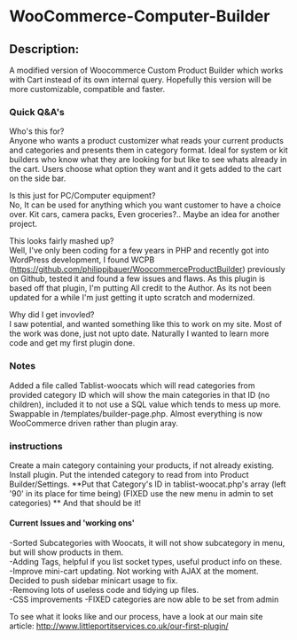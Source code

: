 WooCommerce-Computer-Builder
============================

<h2>Description:</h2>
A modified version of Woocommerce Custom Product Builder which works with Cart instead of its own internal query. Hopefully this version will be more customizable, compatible and faster.

<h3>Quick Q&A's</h3>
Who's this for?<br>
Anyone who wants a product customizer what reads your current products and categories and presents them in category format. Ideal for system or kit builders who know what they are looking for but like to see whats already in the cart.
Users choose what option they want and it gets added to the cart on the side bar.

Is this just for PC/Computer equipment?<br>
No, It can be used for anything which you want customer to have a choice over. Kit cars, camera packs, Even groceries?.. Maybe an idea for another project.

This looks fairly mashed up?<br>
Well, I've only been coding for a few years in PHP and recently got into WordPress development, I found WCPB (https://github.com/philippjbauer/WoocommerceProductBuilder) previously on Github, tested it and found a few issues and flaws.
As this plugin is based off that plugin, I'm putting All credit to the Author. As its not been updated for a while I'm just getting it upto scratch and modernized.

Why did I get invovled?<br>
I saw potential, and wanted something like this to work on my site. Most of the work was done, just not upto date. Naturally I wanted to learn more code and get my first plugin done.

<h3>Notes</h3>
Added a file called Tablist-woocats which will read categories from provided category ID which will show the main categories in that ID (no children), included it to not use a SQL value which tends to mess up more. Swappable in /templates/builder-page.php. Almost everything is now WooCommerce driven rather than plugin aray.

<h3>instructions</h3>
Create a main category containing your products, if not already existing.
Install plugin. 
Put the intended category to read from into Product Builder/Settings.
**Put that Category's ID in tablist-woocat.php's array (left '90' in its place for time being) (FIXED use the new menu in admin to set categories) **
And that should be it! 

<h4>Current Issues and 'working ons'</h4>
-Sorted Subcategories with Woocats, it will not show subcategory in menu, but will show products in them.<br>
-Adding Tags, helpful if you list socket types, useful product info on these.<br>
-Improve mini-cart updating. Not working with AJAX at the moment. Decided to push sidebar minicart usage to fix.<br>
-Removing lots of useless code and tidying up files.<br>
-CSS improvements
-FIXED categories are now able to be set from admin

To see what it looks like and our process, have a look at our main site article: http://www.littleportitservices.co.uk/our-first-plugin/
